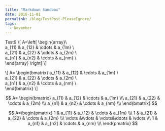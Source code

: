 ```yaml
---
title: "Markdown Sandbox"
date: 2018-11-01
permalink: /blog/TestPost-PleaseIgnore/
tags:
  - November
---
```

Test9
\\[
A=\left[
\begin{array}\\\
a_{11} & a_{12} & \cdots & a_{1m}  \\\
a_{21} & a_{22} & \cdots & a_{2m} \\\
a_{n1} & a_{n2} & \cdots & a_{nm} \\\
\end{array}
\right]
\\]


\\[
A=
\begin{bmatrix}
a_{11} & a_{12} & \cdots & a_{1m}  \\\
a_{21} & a_{22} & \cdots & a_{2m} \\\
a_{n1} & a_{n2} & \cdots & a_{nm} \\\
\end{bmatrix}
\\]



$$
A=
\begin{bmatrix}
a_{11} & a_{12} & \cdots & a_{1m}  \\\
a_{21} & a_{22} & \cdots & a_{2m} \\\
a_{n1} & a_{n2} & \cdots & a_{nm} \\\
\end{bmatrix}
$$



$$
A=\begin{pmatrix}
1 & a_{11} & a_{12} & \cdots & a_{1m}  \\\
1 & a_{21} & a_{22} & \cdots & a_{2m} \\\
\vdots &\vdots & \vdots&\ddots & \vdots \\\
1 & a_{n1} & a_{n2} & \cdots & a_{nm} \\\
\end{pmatrix}
$$
